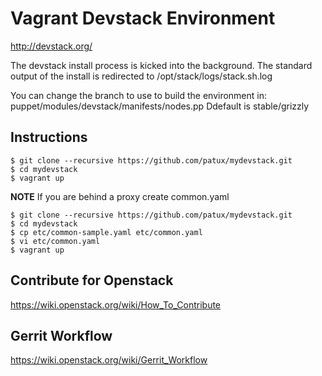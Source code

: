 # Vagrant Devstack Environment

http://devstack.org/

The devstack install process is kicked into the background.  The standard output of the install is redirected to /opt/stack/logs/stack.sh.log 

You can change the branch to use to build the environment in: puppet/modules/devstack/manifests/nodes.pp 
Ddefault is stable/grizzly


## Instructions

    $ git clone --recursive https://github.com/patux/mydevstack.git
    $ cd mydevstack
    $ vagrant up

**NOTE** If you are behind a proxy create common.yaml

    $ git clone --recursive https://github.com/patux/mydevstack.git
    $ cd mydevstack
    $ cp etc/common-sample.yaml etc/common.yaml  
    $ vi etc/common.yaml
    $ vagrant up 

## Contribute for Openstack

https://wiki.openstack.org/wiki/How_To_Contribute


## Gerrit Workflow 

https://wiki.openstack.org/wiki/Gerrit_Workflow


